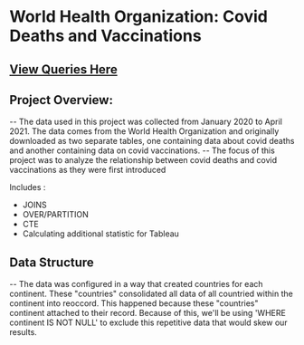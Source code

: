 # World Health Organization: Covid Deaths and Vaccinations

## [View Queries Here](https://github.com/jgreshy/Covid-Portfolio-Project/blob/main/queries)

## Project Overview:
-- The data used in this project was collected from January 2020 to April 2021. The data comes from the World Health Organization and originally downloaded as two separate tables, one containing data about covid deaths and another containing data on covid vaccinations.
-- The focus of this project was to analyze the relationship between covid deaths and covid vaccinations as they were first introduced

Includes :
- JOINS
- OVER/PARTITION
- CTE
- Calculating additional statistic for Tableau

## Data Structure
-- The data was configured in a way that created countries for each continent. These "countries" consolidated all data of all countried within the continent into reoccord. This happened because these "countries" continent attached to their record. Because of this, we'll be using 'WHERE continent IS NOT NULL' to exclude this repetitive data that would skew our results.
